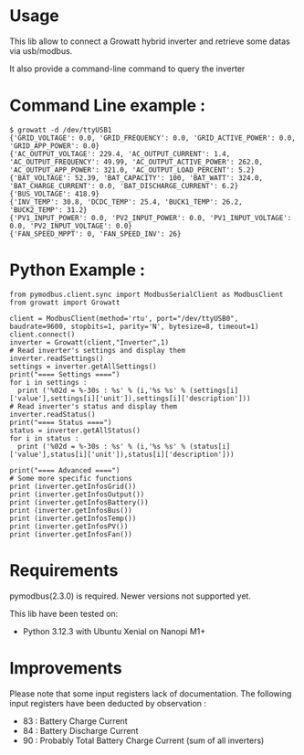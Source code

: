 # Usage

This lib allow to connect a Growatt hybrid inverter and retrieve some datas via usb/modbus.

It also provide a command-line command to query the inverter

# Command Line example :
```
$ growatt -d /dev/ttyUSB1
{'GRID_VOLTAGE': 0.0, 'GRID_FREQUENCY': 0.0, 'GRID_ACTIVE_POWER': 0.0, 'GRID_APP_POWER': 0.0}
{'AC_OUTPUT_VOLTAGE': 229.4, 'AC_OUTPUT_CURRENT': 1.4, 'AC_OUTPUT_FREQUENCY': 49.99, 'AC_OUTPUT_ACTIVE_POWER': 262.0, 'AC_OUTPUT_APP_POWER': 321.0, 'AC_OUTPUT_LOAD_PERCENT': 5.2}
{'BAT_VOLTAGE': 52.39, 'BAT_CAPACITY': 100, 'BAT_WATT': 324.0, 'BAT_CHARGE_CURRENT': 0.0, 'BAT_DISCHARGE_CURRENT': 6.2}
{'BUS_VOLTAGE': 418.9}
{'INV_TEMP': 30.8, 'DCDC_TEMP': 25.4, 'BUCK1_TEMP': 26.2, 'BUCK2_TEMP': 31.2}
{'PV1_INPUT_POWER': 0.0, 'PV2_INPUT_POWER': 0.0, 'PV1_INPUT_VOLTAGE': 0.0, 'PV2_INPUT_VOLTAGE': 0.0}
{'FAN_SPEED_MPPT': 0, 'FAN_SPEED_INV': 26}
```

# Python Example :
```
from pymodbus.client.sync import ModbusSerialClient as ModbusClient
from growatt import Growatt

client = ModbusClient(method='rtu', port="/dev/ttyUSB0", baudrate=9600, stopbits=1, parity='N', bytesize=8, timeout=1)
client.connect()
inverter = Growatt(client,"Inverter",1)
# Read inverter's settings and display them
inverter.readSettings()
settings = inverter.getAllSettings()
print("==== Settings ====")
for i in settings :
  print ('%02d = %-30s : %s' % (i,'%s %s' % (settings[i]['value'],settings[i]['unit']),settings[i]['description']))
# Read inverter's status and display them
inverter.readStatus()
print("==== Status ====")
status = inverter.getAllStatus()
for i in status :
  print ('%02d = %-30s : %s' % (i,'%s %s' % (status[i]['value'],status[i]['unit']),status[i]['description']))

print("==== Advanced ====")
# Some more specific functions
print (inverter.getInfosGrid())
print (inverter.getInfosOutput())
print (inverter.getInfosBattery())
print (inverter.getInfosBus())
print (inverter.getInfosTemp())
print (inverter.getInfosPV())
print (inverter.getInfosFan())
```


# Requirements

pymodbus(2.3.0) is required. Newer versions not supported yet.

This lib have been tested on:
* Python 3.12.3 with Ubuntu Xenial on Nanopi M1+ 


# Improvements
Please note that some input registers lack of documentation. The following input registers have been deducted by observation :
* 83 : Battery Charge Current
* 84 : Battery Discharge Current
* 90 : Probably Total Battery Charge Current (sum of all inverters)

